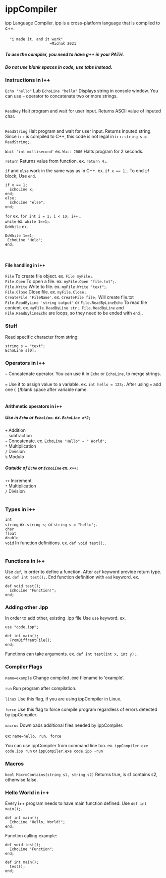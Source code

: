 # ippCompiler
ipp Language Compiler. ipp is a cross-platform language that is compiled to c++.

#### 
      "i made it, and it work" 
                        ~Michał 2021

##### To use the compiler, you need to have g++ in your PATH. <br>
##### Do not use blank spaces in code, use tabs instead. <br>

### Instructions in i++
`Echo "hello"` Lub `EchoLine "hello"` Displays string in console window. You can use `~` operator to concatenate two or more strings. <br> <br>

`ReadKey` Halt program and wait for user input. Returns ASCII value of inputed char. <br> <br>

`ReadString` Halt program and wait for user input. Returns inputed string. Since i++ is compiled to C++, this code is not legal in i++: `string s = ReadString;`. <br>

`Wait 'int millisecond'` ex. `Wait 2000` Halts program for 2 seconds. <br>

`return` Returns value from function. ex. `return 4;`. <br>

`if` and `else` work in the same way as in C++. ex. `if x == 1;`. To end `if` block, Use `end`. <br>
```
if x == 1;
  EchoLine x; 
end; 
else; 
  EchoLine "else"; 
end;
``` 

`for` ex. `for int i = 1; i < 10; i++;`. <br>
`while` ex. `while 1==1;`. <br>
`DoWhile` ex.
```
DoWhile 1==1;
 EchoLine "Helo";
end;
```
<br>

#### File handling in i++
`File` To create file object. ex. `File myFile;`. <br>
`File.Open` To open a file. ex. `myFile.Open "file.txt";`. <br>
`File.Write` Write to file. ex. `myFile.Write "text";`. <br>
`File.Close` Close file. ex. `myFile.Close;`. <br>
`CreateFile 'FileName'`. ex. `CreateFile file;` Will create file.txt <br>
`File.ReadByLine 'string output'` or `File.ReadByLineEcho` To read file content. ex. `myFile.ReadByLine str;`. `File.ReadByLine` and `File.ReadBylineEcho` are loops, so they need to be ended with `end;`. <br>

### Stuff
Read specific character from string:
```
string s = "text";
EchoLine s[0];
```
### Operators in i++
`~` Concatenate operator. You can use it in `Echo` or `EchoLine`, to merge strings. <br> <br>
`=` Use it to assign value to a variable. ex. `int hello = 123;`. After using `=` add one (` `)/blank space after variable name. <br> <br>

#### Arithmetic operators in i++
##### Use in `Echo` or `EchoLine`. ex. `EchoLine x*2;`
`+` Addition <br>
`-` subtraction <br>
`~` Concatenate. ex. `EchoLine "Hello" ~ " World";` <br>
`*` Multiplication <br>
`/` Division <br>
`%` Modulo <br>
##### Outside of `Echo` or `EchoLine` ex. `x++;`
`++` Increment <br>
`*` Multiplication <br> 
`/` Division <br> <br>

### Types in i++
`int` <br>
`string` ex. `string s;` or `string s = "hello";`. <br> 
`char` <br>
`float` <br>
`double` <br>
`void` In function definitions. ex. `def void test();`. <br> <br>

### Functions in i++
Use `def`, in order to define a function. After `def` keyword provide return type. ex. `def int test();`. End function definition with `end` keyword. ex.
```
def void test();
  EchoLine "Function!";
end;
```

### Adding other .ipp
In order to add other, existing .ipp file Use `use` keyword. ex.
```
use "code.ipp";

def int main();
  FromDiffrentFile();
end;
```

Functions can take arguments. ex. `def int test(int x, int y);`.

### Compiler Flags
`name=example` Change compiled .exe filename to 'example'. <br> <br>
`run` Run program after compilation. <br> <br>
`linux` Use this flag, if you are using ippCompiler in Linux. <br> <br>
`force` Use this flag to force compile program regardless of errors detected by ippCompiler. <br> <br>
`macros` Downloads additional files needed by ippCompiler. <br> <br>
ex: `name=hello, run, force` <br>

You can use ippCompiler from command line too. ex. `ippCompiler.exe code.ipp run` or `ippCompiler.exe code.ipp -run`

### Macros
`bool MacroContains(string s1, string s2)` Returns true, is s1 contains s2, otherwise false.

### Hello World in i++
Every i++ program needs to have main function defined. Use `def int main();`. <br>
```
def int main();
  EchoLine "Hello, World!";
end;
```

Function calling example: <br>
```
def void test(); 
  EchoLine "Function"; 
end; 

def int main(); 
  test(); 
end;
```

